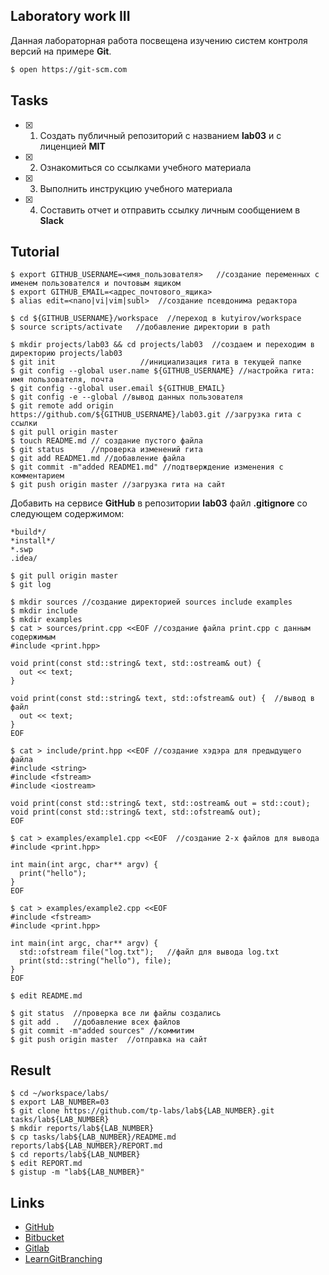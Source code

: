 ## Laboratory work III

Данная лабораторная работа посвещена изучению систем контроля версий на примере **Git**.

```bash
$ open https://git-scm.com
```

## Tasks

- [x] 1. Создать публичный репозиторий с названием **lab03** и с лиценцией **MIT**
- [x] 2. Ознакомиться со ссылками учебного материала
- [x] 3. Выполнить инструкцию учебного материала
- [x] 4. Составить отчет и отправить ссылку личным сообщением в **Slack**

## Tutorial

```ShellSession
$ export GITHUB_USERNAME=<имя_пользователя>   //создание переменных с именем пользователся и почтовым ящиком
$ export GITHUB_EMAIL=<адрес_почтового_ящика>
$ alias edit=<nano|vi|vim|subl>  //создание псевдонима редактора
```

```ShellSession
$ cd ${GITHUB_USERNAME}/workspace  //переход в kutyirov/workspace
$ source scripts/activate   //добавление директории в path
```

```ShellSession
$ mkdir projects/lab03 && cd projects/lab03  //создаем и переходим в директорию projects/lab03
$ git init				     //инициализация гита в текущей папке
$ git config --global user.name ${GITHUB_USERNAME} //настройка гита: имя пользователя, почта
$ git config --global user.email ${GITHUB_EMAIL}
$ git config -e --global //вывод данных пользователя
$ git remote add origin https://github.com/${GITHUB_USERNAME}/lab03.git //загрузка гита с ссылки
$ git pull origin master
$ touch README.md // создание пустого файла 
$ git status      //проверка изменений гита
$ git add README1.md //добавление файла
$ git commit -m"added README1.md" //подтверждение изменения с комментарием
$ git push origin master //загрузка гита на сайт 
```

Добавить на сервисе **GitHub** в репозитории **lab03** файл **.gitignore**
со следующем содержимом:

```ShellSession
*build*/
*install*/
*.swp
.idea/
```

```ShellSession
$ git pull origin master
$ git log
```

```ShellSession
$ mkdir sources //создание директорией sources include examples
$ mkdir include
$ mkdir examples
$ cat > sources/print.cpp <<EOF //создание файла print.cpp с данным содержимым
#include <print.hpp>

void print(const std::string& text, std::ostream& out) {
  out << text;
}

void print(const std::string& text, std::ofstream& out) {  //вывод в файл
  out << text;
}
EOF
```

```ShellSession
$ cat > include/print.hpp <<EOF //создание хэдэра для предыдущего файла
#include <string>
#include <fstream>
#include <iostream>

void print(const std::string& text, std::ostream& out = std::cout);
void print(const std::string& text, std::ofstream& out);  
EOF
```

```ShellSession
$ cat > examples/example1.cpp <<EOF  //создание 2-х файлов для вывода
#include <print.hpp>

int main(int argc, char** argv) {
  print("hello");
}
EOF
```

```ShellSession
$ cat > examples/example2.cpp <<EOF
#include <fstream>
#include <print.hpp>

int main(int argc, char** argv) {
  std::ofstream file("log.txt");   //файл для вывода log.txt
  print(std::string("hello"), file);
}
EOF
```

```ShellSession
$ edit README.md
```

```ShellSession
$ git status  //проверка все ли файлы создались
$ git add .   //добавление всех файлов
$ git commit -m"added sources" //коммитим
$ git push origin master  //отправка на сайт
```

## Result

```ShellSession
$ cd ~/workspace/labs/
$ export LAB_NUMBER=03
$ git clone https://github.com/tp-labs/lab${LAB_NUMBER}.git tasks/lab${LAB_NUMBER}
$ mkdir reports/lab${LAB_NUMBER}
$ cp tasks/lab${LAB_NUMBER}/README.md reports/lab${LAB_NUMBER}/REPORT.md
$ cd reports/lab${LAB_NUMBER}
$ edit REPORT.md
$ gistup -m "lab${LAB_NUMBER}"
```

## Links

- [GitHub](https://github.com)
- [Bitbucket](https://bitbucket.org)
- [Gitlab](https://about.gitlab.com)
- [LearnGitBranching](http://learngitbranching.js.org/)
